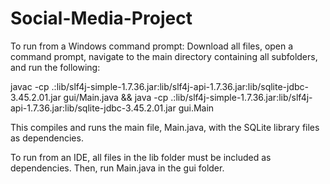 # Social-Media-Project

To run from a Windows command prompt:
Download all files, open a command prompt, navigate to the main directory containing all subfolders, and run the following:

javac -cp .:lib/slf4j-simple-1.7.36.jar:lib/slf4j-api-1.7.36.jar:lib/sqlite-jdbc-3.45.2.01.jar gui/Main.java && java -cp .:lib/slf4j-simple-1.7.36.jar:lib/slf4j-api-1.7.36.jar:lib/sqlite-jdbc-3.45.2.01.jar gui.Main

This compiles and runs the main file, Main.java, with the SQLite library files as dependencies. 

To run from an IDE, all files in the lib folder must be included as dependencies. Then, run Main.java in the gui folder.
